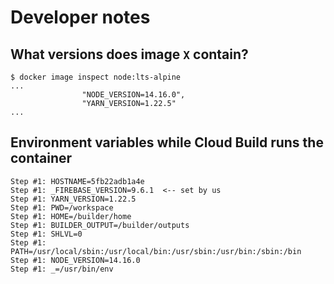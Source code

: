 # Developer notes

## What versions does image `X` contain?

```
$ docker image inspect node:lts-alpine
...
                "NODE_VERSION=14.16.0",
                "YARN_VERSION=1.22.5"
...
```

## Environment variables while Cloud Build runs the container

```
Step #1: HOSTNAME=5fb22adb1a4e
Step #1: _FIREBASE_VERSION=9.6.1  <-- set by us
Step #1: YARN_VERSION=1.22.5
Step #1: PWD=/workspace
Step #1: HOME=/builder/home
Step #1: BUILDER_OUTPUT=/builder/outputs
Step #1: SHLVL=0
Step #1: PATH=/usr/local/sbin:/usr/local/bin:/usr/sbin:/usr/bin:/sbin:/bin
Step #1: NODE_VERSION=14.16.0
Step #1: _=/usr/bin/env
```


